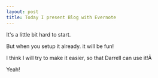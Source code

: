 ```yaml
---
layout: post
title: Today I present Blog with Evernote
---
```

It's a little bit hard to start.

But when you setup it already. it will be fun!

  
I think I will try to make it easier, so that Darrell can use it!Â 

Yeah!